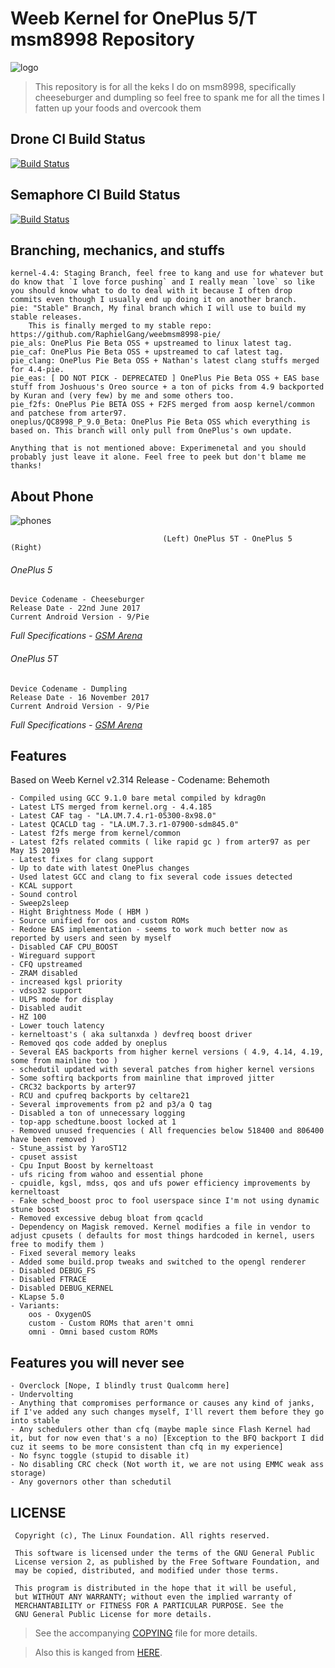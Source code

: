 # Weeb Kernel for OnePlus 5/T msm8998 Repository

![logo](https://img.xda-cdn.com/6suyxKjsTSz7Oba53XGoKRgEagg=/https%3A%2F%2Fi.imgur.com%2Fha29jHc.png)

> This repository is for all the keks I do on msm8998, specifically cheeseburger and dumpling so feel free to spank me for all the times I fatten up your foods and overcook them

## Drone CI Build Status
[![Build Status](https://cloud.drone.io/api/badges/whoknowswhoiam/weebmsm8998-pie/status.svg)](https://cloud.drone.io/whoknowswhoiam/weebmsm8998-pie)

## Semaphore CI Build Status
[![Build Status](https://semaphoreci.com/api/v1/whoknowswhoiam/weebmsm8998-pie/branches/9-0/badge.svg)](https://semaphoreci.com/whoknowswhoiam/weebmsm8998-pie)

## Branching, mechanics, and stuffs
```
kernel-4.4: Staging Branch, feel free to kang and use for whatever but do know that `I love force pushing` and I really mean `love` so like you should know what to do to deal with it because I often drop commits even though I usually end up doing it on another branch.
pie: "Stable" Branch, My final branch which I will use to build my stable releases.
	This is finally merged to my stable repo: https://github.com/RaphielGang/weebmsm8998-pie/
pie_als: OnePlus Pie Beta OSS + upstreamed to linux latest tag.
pie_caf: OnePlus Pie Beta OSS + upstreamed to caf latest tag.
pie_clang: OnePlus Pie Beta OSS + Nathan's latest clang stuffs merged for 4.4-pie.
pie_eas: [ DO NOT PICK - DEPRECATED ] OnePlus Pie Beta OSS + EAS base stuff from Joshuous's Oreo source + a ton of picks from 4.9 backported by Kuran and (very few) by me and some others too.
pie_f2fs: OnePlus Pie BETA OSS + F2FS merged from aosp kernel/common and patchese from arter97.
oneplus/QC8998_P_9.0_Beta: OnePlus Pie Beta OSS which everything is based on. This branch will only pull from OnePlus's own update.

Anything that is not mentioned above: Experimenetal and you should probably just leave it alone. Feel free to peek but don't blame me thanks!
```
## About Phone
![phones](https://telegra.ph/file/00a5eb3b0b5dd14e4c065.png)

`									(Left) OnePlus 5T - OnePlus 5 (Right)									`	
###### OnePlus 5
```
Device Codename - Cheeseburger
Release Date - 22nd June 2017
Current Android Version - 9/Pie
```
*Full Specifications - [GSM Arena](https://www.gsmarena.com/oneplus_5-8647.php)*

###### OnePlus 5T
```
Device Codename - Dumpling
Release Date - 16 November 2017
Current Android Version - 9/Pie
```
*Full Specifications - [GSM Arena](https://www.gsmarena.com/oneplus_5t-8912.php)*


## Features
Based on Weeb Kernel v2.314 Release - Codename: Behemoth
```
- Compiled using GCC 9.1.0 bare metal compiled by kdrag0n
- Latest LTS merged from kernel.org - 4.4.185
- Latest CAF tag - "LA.UM.7.4.r1-05300-8x98.0"
- Latest QCACLD tag - "LA.UM.7.3.r1-07900-sdm845.0"
- Latest f2fs merge from kernel/common
- Latest f2fs related commits ( like rapid gc ) from arter97 as per May 15 2019
- Latest fixes for clang support
- Up to date with latest OnePlus changes
- Used latest GCC and clang to fix several code issues detected
- KCAL support
- Sound control
- Sweep2sleep
- Hight Brightness Mode ( HBM )
- Source unified for oos and custom ROMs
- Redone EAS implementation - seems to work much better now as reported by users and seen by myself
- Disabled CAF CPU_BOOST
- Wireguard support
- CFQ upstreamed
- ZRAM disabled
- increased kgsl priority
- vdso32 support
- ULPS mode for display
- Disabled audit
- HZ 100
- Lower touch latency
- kerneltoast's ( aka sultanxda ) devfreq boost driver
- Removed qos code added by oneplus
- Several EAS backports from higher kernel versions ( 4.9, 4.14, 4.19, some from mainline too )
- schedutil updated with several patches from higher kernel versions
- Some softirq backports from mainline that improved jitter
- CRC32 backports by arter97
- RCU and cpufreq backports by celtare21
- Several improvements from p2 and p3/a Q tag
- Disabled a ton of unnecessary logging
- top-app schedtune.boost locked at 1
- Removed unused frequencies ( All frequencies below 518400 and 806400 have been removed )
- Stune_assist by YaroST12
- cpuset assist
- Cpu Input Boost by kerneltoast
- ufs ricing from wahoo and essential phone
- cpuidle, kgsl, mdss, qos and ufs power efficiency improvements by kerneltoast
- Fake sched_boost proc to fool userspace since I'm not using dynamic stune boost
- Removed excessive debug bloat from qcacld
- Dependency on Magisk removed. Kernel modifies a file in vendor to adjust cpusets ( defaults for most things hardcoded in kernel, users free to modify them )
- Fixed several memory leaks
- Added some build.prop tweaks and switched to the opengl renderer
- Disabled DEBUG_FS
- Disabled FTRACE
- Disabled DEBUG_KERNEL
- KLapse 5.0
- Variants:
	oos - OxygenOS
	custom - Custom ROMs that aren't omni
	omni - Omni based custom ROMs
```

## Features you will never see
```
- Overclock [Nope, I blindly trust Qualcomm here]
- Undervolting
- Anything that compromises performance or causes any kind of janks, if I've added any such changes myself, I'll revert them before they go into stable
- Any schedulers other than cfq (maybe maple since Flash Kernel had it, but for now even that's a no) [Exception to the BFQ backport I did cuz it seems to be more consistent than cfq in my experience]
- No fsync toggle (stupid to disable it)
- No disabling CRC check (Not worth it, we are not using EMMC weak ass storage)
- Any governors other than schedutil
```

## LICENSE
```
 Copyright (c), The Linux Foundation. All rights reserved.
 
 This software is licensed under the terms of the GNU General Public
 License version 2, as published by the Free Software Foundation, and
 may be copied, distributed, and modified under those terms.
 
 This program is distributed in the hope that it will be useful,
 but WITHOUT ANY WARRANTY; without even the implied warranty of
 MERCHANTABILITY or FITNESS FOR A PARTICULAR PURPOSE. See the
 GNU General Public License for more details.
```
> See the accompanying [COPYING](https://github.com/whoknowswhoiam/weebmsm8998-pie/blob/9.0/COPYING) file for more details.

> Also this is kanged from [HERE](https://github.com/RaphielGang/bash_kernel_sdm845/tree/README).